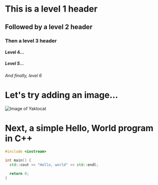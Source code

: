 # This is a level 1 header

## Followed by a level 2 header

### Then a level 3 header

#### Level 4...

##### Level 5...

###### And finally, level 6

# Let's try adding an image...

![Image of Yaktocat](https://octodex.github.com/images/yaktocat.png)

# Next, a simple Hello, World program in C++

``` c++
#include <iostream>

int main() {
  std::cout << "Hello, world" << std::endl;

  return 0;
}
```
